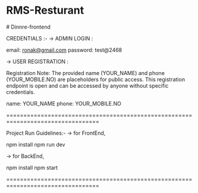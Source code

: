 # RMS-Resturant

﻿# Dinnre-frontend

CREDENTIALS :-
-> ADMIN LOGIN :

email: ronak@gmail.com
password: test@2468

-> USER REGISTRATION :

Registration Note:
The provided name (YOUR_NAME) and phone (YOUR_MOBILE.NO) are placeholders for public access. This registration endpoint is open and can be accessed by anyone without specific credentials.

name: YOUR_NAME
phone: YOUR_MOBILE.NO

=================================================================================

Project Run Guidelines:-
-> for FrontEnd,

npm install
npm run dev

-> for BackEnd,

npm install
npm start

=================================================================================
